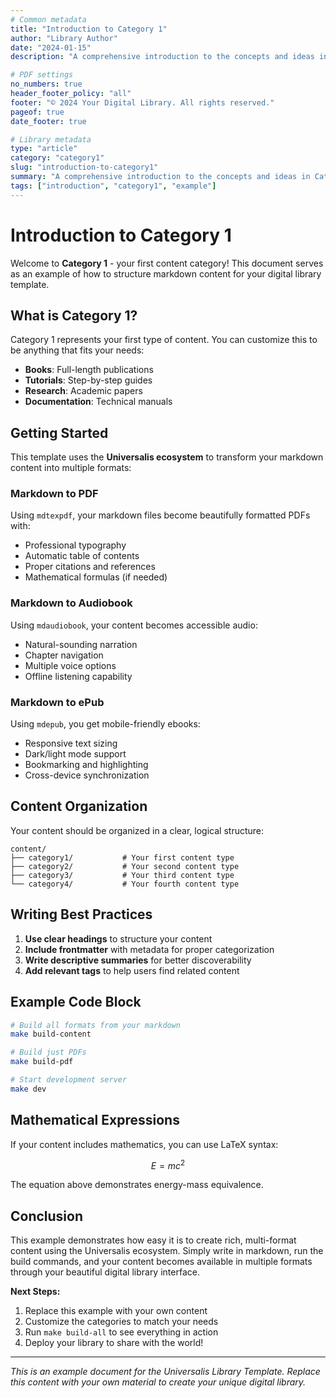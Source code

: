 ```yaml
---
# Common metadata
title: "Introduction to Category 1"
author: "Library Author"
date: "2024-01-15"
description: "A comprehensive introduction to the concepts and ideas in Category 1. This example demonstrates how to structure content for your digital library."

# PDF settings
no_numbers: true
header_footer_policy: "all"
footer: "© 2024 Your Digital Library. All rights reserved."
pageof: true
date_footer: true

# Library metadata
type: "article"
category: "category1"
slug: "introduction-to-category1"
summary: "A comprehensive introduction to the concepts and ideas in Category 1. This example demonstrates how to structure content for your digital library."
tags: ["introduction", "category1", "example"]
---
```


# Introduction to Category 1

Welcome to **Category 1** - your first content category! This document serves as an example of how to structure markdown content for your digital library template.

## What is Category 1?

Category 1 represents your first type of content. You can customize this to be anything that fits your needs:

- **Books**: Full-length publications
- **Tutorials**: Step-by-step guides
- **Research**: Academic papers
- **Documentation**: Technical manuals

## Getting Started

This template uses the **Universalis ecosystem** to transform your markdown content into multiple formats:

### Markdown to PDF

Using `mdtexpdf`, your markdown files become beautifully formatted PDFs with:

- Professional typography
- Automatic table of contents
- Proper citations and references
- Mathematical formulas (if needed)

### Markdown to Audiobook

Using `mdaudiobook`, your content becomes accessible audio:

- Natural-sounding narration
- Chapter navigation
- Multiple voice options
- Offline listening capability

### Markdown to ePub

Using `mdepub`, you get mobile-friendly ebooks:

- Responsive text sizing
- Dark/light mode support
- Bookmarking and highlighting
- Cross-device synchronization

## Content Organization

Your content should be organized in a clear, logical structure:

```
content/
├── category1/           # Your first content type
├── category2/           # Your second content type
├── category3/           # Your third content type
└── category4/           # Your fourth content type
```

## Writing Best Practices

1. **Use clear headings** to structure your content
2. **Include frontmatter** with metadata for proper categorization
3. **Write descriptive summaries** for better discoverability
4. **Add relevant tags** to help users find related content

## Example Code Block

```bash
# Build all formats from your markdown
make build-content

# Build just PDFs
make build-pdf

# Start development server
make dev
```

## Mathematical Expressions

If your content includes mathematics, you can use LaTeX syntax:

$$E = mc^2$$

The equation above demonstrates energy-mass equivalence.

## Conclusion

This example demonstrates how easy it is to create rich, multi-format content using the Universalis ecosystem. Simply write in markdown, run the build commands, and your content becomes available in multiple formats through your beautiful digital library interface.

**Next Steps:**
1. Replace this example with your own content
2. Customize the categories to match your needs
3. Run `make build-all` to see everything in action
4. Deploy your library to share with the world!

---

*This is an example document for the Universalis Library Template. Replace this content with your own material to create your unique digital library.*
